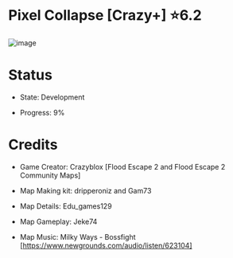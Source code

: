 # Pixel Collapse [Crazy+] ⭐6.2

![image](https://github.com/user-attachments/assets/d24617ea-b2ef-4d91-9890-a8f43f380f52)

# Status
* State: Development

* Progress: 9%

# Credits
* Game Creator: Crazyblox [Flood Escape 2 and Flood Escape 2 Community Maps]

* Map Making kit: dripperoniz and Gam73

* Map Details: Edu_games129

* Map Gameplay: Jeke74

* Map Music: Milky Ways - Bossfight [https://www.newgrounds.com/audio/listen/623104]
